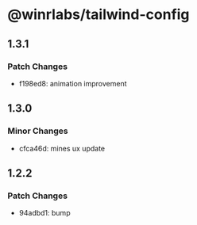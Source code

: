 # @winrlabs/tailwind-config

## 1.3.1

### Patch Changes

- f198ed8: animation improvement

## 1.3.0

### Minor Changes

- cfca46d: mines ux update

## 1.2.2

### Patch Changes

- 94adbd1: bump
